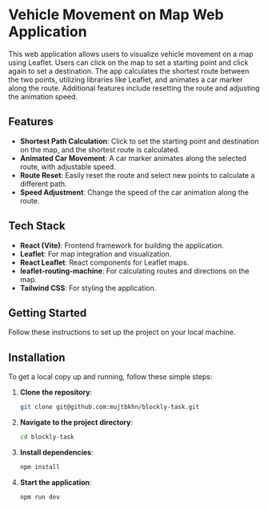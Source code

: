 # Vehicle Movement on Map Web Application

This web application allows users to visualize vehicle movement on a map using Leaflet. Users can click on the map to set a starting point and click again to set a destination. The app calculates the shortest route between the two points, utilizing libraries like Leaflet, and animates a car marker along the route. Additional features include resetting the route and adjusting the animation speed.

## Features

- **Shortest Path Calculation**: Click to set the starting point and destination on the map, and the shortest route is calculated.
- **Animated Car Movement**: A car marker animates along the selected route, with adjustable speed.
- **Route Reset**: Easily reset the route and select new points to calculate a different path.
- **Speed Adjustment**: Change the speed of the car animation along the route.

## Tech Stack

- **React (Vite)**: Frontend framework for building the application.
- **Leaflet**: For map integration and visualization.
- **React Leaflet**: React components for Leaflet maps.
- **leaflet-routing-machine**: For calculating routes and directions on the map.
- **Tailwind CSS**: For styling the application.

## Getting Started

Follow these instructions to set up the project on your local machine.

## Installation

To get a local copy up and running, follow these simple steps:

1. **Clone the repository**:
    ```sh
    git clone git@github.com:mujtbkhn/blockly-task.git
    ```
2. **Navigate to the project directory**:
    ```sh
    cd blockly-task
    ```
3. **Install dependencies**:
    ```sh
    npm install
    ```
4. **Start the application**:
    ```sh
    npm run dev
    ```

